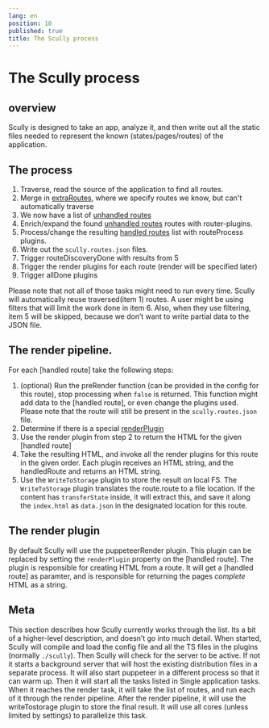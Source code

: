 ```yaml
---
lang: en
position: 10
published: true
title: The Scully process
---
```


# The Scully process

## overview

Scully is designed to take an app, analyze it, and then write out all the static files needed to represent the known (states/pages/routes) of the application.

## The process

1. Traverse, read the source of the application to find all routes.
2. Merge in [extraRoutes](/docs/Reference/config#extraroutes-string--string--promisestring--string), where we specify routes we know, but can't automatically traverse
3. We now have a list of [unhandled routes]
4. Enrich/expand the found [unhandled routes] routes with router-plugins.
5. Process/change the resulting [handled routes] list with routeProcess plugins.
6. Write out the `scully.routes.json` files.
7. Trigger routeDiscoveryDone with results from 5
8. Trigger the render plugins for each route (render will be specified later)
9. Trigger allDone plugins

Please note that not all of those tasks might need to run every time. Scully will automatically reuse traversed(item 1) routes. A user might be using filters that will limit the work done in item 6. Also, when they use filtering, item 5 will be skipped, because we don’t want to write partial data to the JSON file.

## The render pipeline.

For each [handled route] take the following steps:

1. (optional) Run the preRender function (can be provided in the config for this route), stop processing when `false` is returned. This function might add data to the [handled route], or even change the plugins used. Please note that the route will still be present in the `scully.routes.json` file.
2. Determine if there is a special [renderPlugin](/docs/Reference/plugins/types/render)
3. Use the render plugin from step 2 to return the HTML for the given [handled route]
4. Take the resulting HTML, and invoke all the render plugins for this route in the given order. Each plugin receives an HTML string, and the handledRoute and returns an HTML string.
5. Use the `WriteToStorage` plugin to store the result on local FS. The `WriteToStorage` plugin translates the route.route to a file location. If the content has `transferState` inside, it will extract this, and save it along the `index.html` as `data.json` in the designated location for this route.

## The render plugin

By default Scully will use the puppeteerRender plugin. This plugin can be replaced by setting the `renderPlugin` property on the [handled route]. The plugin is responsible for creating HTML from a route. It will get a [handled route] as paramter, and is responsible for returning the pages _complete_ HTML as a string.

## Meta

This section describes how Scully currently works through the list. Its a bit of a higher-level description, and doesn’t go into much detail.
When started, Scully will compile and load the config file and all the TS files in the plugins (normally `./scully`). Then Scully will check for the server to be active. If not it starts a background server that will host the existing distribution files in a separate process. It will also start puppeteer in a different process so that it can warm up.
Then it will start all the tasks listed in Single application tasks. When it reaches the render task, it will take the list of routes, and run each of it through the render pipeline. After the render pipeline, it will use the writeTostorage plugin to store the final result. It will use all cores (unless limited by settings) to parallelize this task.

[unhandled routes]: /docs/concepts/unhandled-routes
[handled routes]: /docs/concepts/handled-routes
